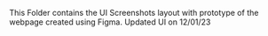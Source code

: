 This Folder contains the UI Screenshots layout with prototype of the webpage created using Figma.
Updated UI on 12/01/23